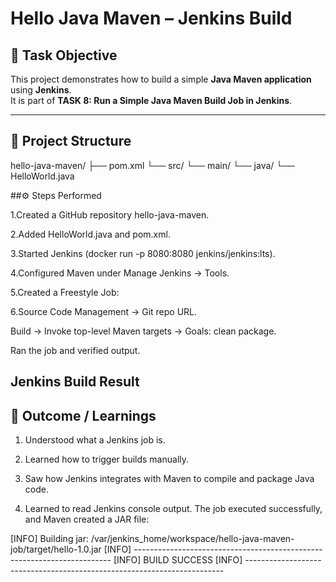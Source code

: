 # Hello Java Maven – Jenkins Build

## 📌 Task Objective
This project demonstrates how to build a simple **Java Maven application** using **Jenkins**.  
It is part of **TASK 8: Run a Simple Java Maven Build Job in Jenkins**.

---

## 📂 Project Structure
hello-java-maven/
 ├── pom.xml
 └── src/
     └── main/
         └── java/
             └── HelloWorld.java
             
##⚙️ Steps Performed

1.Created a GitHub repository hello-java-maven.

2.Added HelloWorld.java and pom.xml.

3.Started Jenkins (docker run -p 8080:8080 jenkins/jenkins:lts).

4.Configured Maven under Manage Jenkins → Tools.

5.Created a Freestyle Job:

6.Source Code Management → Git repo URL.

Build → Invoke top-level Maven targets → Goals: clean package.

Ran the job and verified output.


## Jenkins Build Result


## 🎯 Outcome / Learnings

1. Understood what a Jenkins job is.

2. Learned how to trigger builds manually.

3. Saw how Jenkins integrates with Maven to compile and package Java code.

4. Learned to read Jenkins console output.
The job executed successfully, and Maven created a JAR file:

[INFO] Building jar: /var/jenkins_home/workspace/hello-java-maven-job/target/hello-1.0.jar
[INFO] ------------------------------------------------------------------------
[INFO] BUILD SUCCESS
[INFO] ------------------------------------------------------------------------
